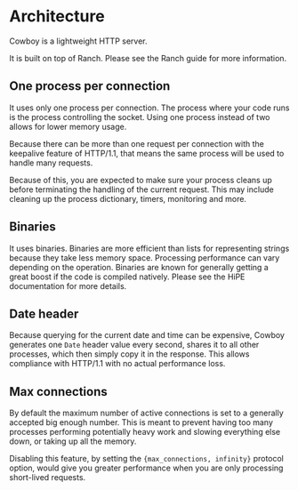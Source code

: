 Architecture
============

Cowboy is a lightweight HTTP server.

It is built on top of Ranch. Please see the Ranch guide for more
information.

One process per connection
--------------------------

It uses only one process per connection. The process where your
code runs is the process controlling the socket. Using one process
instead of two allows for lower memory usage.

Because there can be more than one request per connection with the
keepalive feature of HTTP/1.1, that means the same process will be
used to handle many requests.

Because of this, you are expected to make sure your process cleans
up before terminating the handling of the current request. This may
include cleaning up the process dictionary, timers, monitoring and
more.

Binaries
--------

It uses binaries. Binaries are more efficient than lists for
representing strings because they take less memory space. Processing
performance can vary depending on the operation. Binaries are known
for generally getting a great boost if the code is compiled natively.
Please see the HiPE documentation for more details.

Date header
-----------

Because querying for the current date and time can be expensive,
Cowboy generates one `Date` header value every second, shares it
to all other processes, which then simply copy it in the response.
This allows compliance with HTTP/1.1 with no actual performance loss.

Max connections
---------------

By default the maximum number of active connections is set to a
generally accepted big enough number. This is meant to prevent having
too many processes performing potentially heavy work and slowing
everything else down, or taking up all the memory.

Disabling this feature, by setting the `{max_connections, infinity}`
protocol option, would give you greater performance when you are
only processing short-lived requests.
